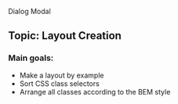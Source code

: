 Dialog Modal
## Topic: Layout Creation
### Main goals:
- Make a layout by example
- Sort CSS class selectors
- Arrange all classes according to the BEM style
